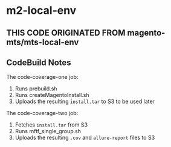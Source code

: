 # m2-local-env


## THIS CODE ORIGINATED FROM magento-mts/mts-local-env

## CodeBuild Notes

The code-coverage-one job:

1. Runs prebuild.sh
2. Runs createMagentoInstall.sh
3. Uploads the resulting `install.tar` to S3 to be used later

The code-coverage-two job:

1. Fetches `install.tar` from S3
2. Runs mftf_single_group.sh
3. Uploads the resulting `.cov` and `allure-report` files to S3
